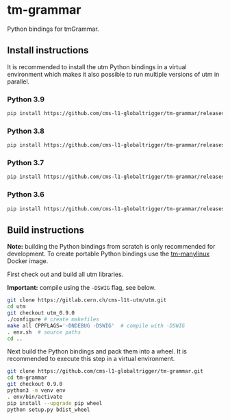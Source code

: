 # tm-grammar

Python bindings for tmGrammar.

## Install instructions

It is recommended to install the utm Python bindings in a virtual environment
which makes it also possible to run multiple versions of utm in parallel.

### Python 3.9

```bash
pip install https://github.com/cms-l1-globaltrigger/tm-grammar/releases/download/0.9.0/tm_grammar-0.9.0-cp39-cp39-manylinux1_x86_64.whl
```

### Python 3.8

```bash
pip install https://github.com/cms-l1-globaltrigger/tm-grammar/releases/download/0.9.0/tm_grammar-0.9.0-cp38-cp38-manylinux1_x86_64.whl
```

### Python 3.7

```bash
pip install https://github.com/cms-l1-globaltrigger/tm-grammar/releases/download/0.9.0/tm_grammar-0.9.0-cp37-cp37m-manylinux1_x86_64.whl
```

### Python 3.6

```bash
pip install https://github.com/cms-l1-globaltrigger/tm-grammar/releases/download/0.9.0/tm_grammar-0.9.0-cp36-cp36m-manylinux1_x86_64.whl
```

## Build instructions

**Note:** building the Python bindings from scratch is only recommended for
development. To create portable Python bindings use the [tm-manylinux](https://github.com/cms-l1-globaltrigger/tm-manylinux) Docker image.

First check out and build all utm libraries.

**Important:** compile using the `-DSWIG` flag, see below.

```bash
git clone https://gitlab.cern.ch/cms-l1t-utm/utm.git
cd utm
git checkout utm_0.9.0
./configure # create makefiles
make all CPPFLAGS='-DNDEBUG -DSWIG'  # compile with -DSWIG
. env.sh  # source paths
cd ..
```

Next build the Python bindings and pack them into a wheel. It is recommended to execute this step in a virtual environment.

```bash
git clone https://github.com/cms-l1-globaltrigger/tm-grammar.git
cd tm-grammar
git checkout 0.9.0
python3 -m venv env
. env/bin/activate
pip install --upgrade pip wheel
python setup.py bdist_wheel
```

